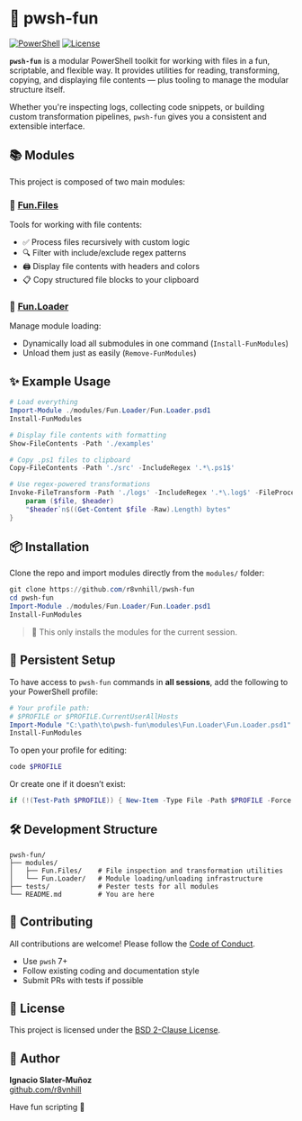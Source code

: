 # 🎉 pwsh-fun

[![PowerShell](https://img.shields.io/badge/pwsh-7%2B-blue?logo=powershell)](https://github.com/PowerShell/PowerShell)
[![License](https://img.shields.io/github/license/r8vnhill/pwsh-fun?color=informational)](./LICENSE)

**`pwsh-fun`** is a modular PowerShell toolkit for working with files in a fun, scriptable, and flexible way. It provides utilities for reading, transforming, copying, and displaying file contents — plus tooling to manage the modular structure itself.

Whether you're inspecting logs, collecting code snippets, or building custom transformation pipelines, `pwsh-fun` gives you a consistent and extensible interface.

## 📚 Modules

This project is composed of two main modules:

### 📁 [Fun.Files](./modules/Fun.Files/README.md)

Tools for working with file contents:

- ✅ Process files recursively with custom logic
- 🔍 Filter with include/exclude regex patterns
- 🖨 Display file contents with headers and colors
- 📋 Copy structured file blocks to your clipboard

### 🧩 [Fun.Loader](./modules/Fun.Loader/README.md)

Manage module loading:

- Dynamically load all submodules in one command (`Install-FunModules`)
- Unload them just as easily (`Remove-FunModules`)

## ✨ Example Usage

```powershell
# Load everything
Import-Module ./modules/Fun.Loader/Fun.Loader.psd1
Install-FunModules

# Display file contents with formatting
Show-FileContents -Path './examples'

# Copy .ps1 files to clipboard
Copy-FileContents -Path './src' -IncludeRegex '.*\.ps1$'

# Use regex-powered transformations
Invoke-FileTransform -Path './logs' -IncludeRegex '.*\.log$' -FileProcessor {
    param ($file, $header)
    "$header`n$((Get-Content $file -Raw).Length) bytes"
}
```

## 📦 Installation

Clone the repo and import modules directly from the `modules/` folder:

```powershell
git clone https://github.com/r8vnhill/pwsh-fun
cd pwsh-fun
Import-Module ./modules/Fun.Loader/Fun.Loader.psd1
Install-FunModules
```

> 📌 This only installs the modules for the current session.

## 🔁 Persistent Setup

To have access to `pwsh-fun` commands in **all sessions**, add the following to your PowerShell profile:

```powershell
# Your profile path:
# $PROFILE or $PROFILE.CurrentUserAllHosts
Import-Module "C:\path\to\pwsh-fun\modules\Fun.Loader\Fun.Loader.psd1"
Install-FunModules
```

To open your profile for editing:

```powershell
code $PROFILE
```

Or create one if it doesn’t exist:

```powershell
if (!(Test-Path $PROFILE)) { New-Item -Type File -Path $PROFILE -Force }
```

## 🛠️ Development Structure

```plaintext
pwsh-fun/
├── modules/
│   ├── Fun.Files/    # File inspection and transformation utilities
│   └── Fun.Loader/   # Module loading/unloading infrastructure
├── tests/            # Pester tests for all modules
└── README.md         # You are here
```

## 👥 Contributing

All contributions are welcome! Please follow the [Code of Conduct](./CODE_OF_CONDUCT.md).

- Use `pwsh` 7+
- Follow existing coding and documentation style
- Submit PRs with tests if possible

## 📄 License

This project is licensed under the [BSD 2-Clause License](./LICENSE).

## 🙋 Author

**Ignacio Slater-Muñoz**  
[github.com/r8vnhill](https://github.com/r8vnhill)

Have fun scripting 🐚
